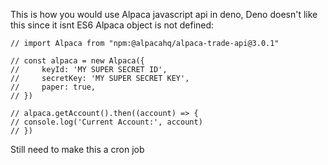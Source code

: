 This is how you would use Alpaca javascript api in deno, Deno doesn't like this since it isnt ES6 Alpaca object is not defined:

```
// import Alpaca from "npm:@alpacahq/alpaca-trade-api@3.0.1"

// const alpaca = new Alpaca({
//     keyId: 'MY SUPER SECRET ID',
//     secretKey: 'MY SUPER SECRET KEY', 
//     paper: true,
// })

// alpaca.getAccount().then((account) => {
// console.log('Current Account:', account)
// })
```

Still need to make this a cron job